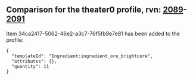 ## Comparison for the theater0 profile, rvn: [2089](https://github.com/PRO100KatYT/FortniteProfileRevisions/tree/main/profiles/theater0/2089%20theater0.json)-[2091](https://github.com/PRO100KatYT/FortniteProfileRevisions/tree/main/profiles/theater0/2091%20theater0.json)

Item 34ca2417-5062-46e2-a3c7-76f5fb8e7e81 has been added to the profile:

```
{
  "templateId": "Ingredient:ingredient_ore_brightcore",
  "attributes": {},
  "quantity": 11
}
```

<br><br>
